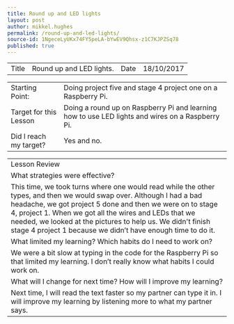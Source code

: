 ```yaml
---
title: Round up and LED lights
layout: post
author: mikkel.hughes
permalink: /round-up-and-led-lights/
source-id: 1NgeceLyUKx74FY5peLA-bYwEV9Qhsx-z1C7KJPZSq78
published: true
---
```

<table>
  <tr>
    <td>Title</td>
    <td>Round up and LED lights.</td>
    <td>    Date</td>
    <td>18/10/2017</td>
  </tr>
</table>


<table>
  <tr>
    <td>Starting Point:</td>
    <td>Doing project five and stage 4 project one on a Raspberry Pi.</td>
  </tr>
  <tr>
    <td>Target for this Lesson</td>
    <td>Doing a round up on Raspberry Pi and learning how to use LED lights and wires on a Raspberry Pi.</td>
  </tr>
  <tr>
    <td>Did I reach my target? </td>
    <td>Yes and no.</td>
  </tr>
</table>


<table>
  <tr>
    <td>Lesson Review</td>
  </tr>
  <tr>
    <td>What strategies were effective?</td>
  </tr>
  <tr>
    <td>This time, we took turns where one would read while the other types, and then we would swap over. Although I had a bad headache, we got project 5 done and then we were on to stage 4, project 1. When we got all the wires and LEDs that we needed, we looked at the pictures to help us. We didn't finish stage 4 project 1 because we didn’t have enough time to do it.</td>
  </tr>
  <tr>
    <td>What limited my learning? Which habits do I need to work on?</td>
  </tr>
  <tr>
    <td>We were a bit slow at typing in the code for the Raspberry Pi so that limited my learning. I don’t really know what habits I could work on.</td>
  </tr>
  <tr>
    <td>What will I change for next time? How will I improve my learning?</td>
  </tr>
  <tr>
    <td>Next time, I will read the text faster so my partner can type it in. I will improve my learning by listening more to what my partner says.</td>
  </tr>
</table>


